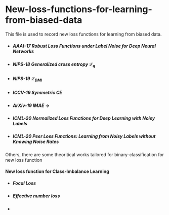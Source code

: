 # New-loss-functions-for-learning-from-biased-data
This file is used to record new loss functions for learning from biased data.

+ #####  AAAI-17 Robust Loss Functions under Label Noise for Deep Neural Networks
+ #####  NIPS-18 Generalized cross entropy $\mathcal{L}_q$
+ #####  NIPS-19 $\mathcal{L}_{\text{DMI}}$
+ #####  ICCV-19 Symmetric CE
+ #####  ArXiv-19 IMAE  ->
+ #####  ICML-20 Normalized Loss Functions for Deep Learning with Noisy Labels 
+ #####  ICML-20 Peer Loss Functions: Learning from Noisy Labels without Knowing Noise Rates

Others, there are some theoritical works tailored for binary-classification for new loss function


#### New loss function for Class-Imbalance Learning
+ ##### Focal Loss
+ ##### Effective number loss
+ ##### 



